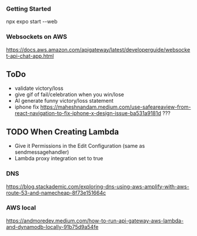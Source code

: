 ### Getting Started
npx expo start --web


### Websockets on AWS
https://docs.aws.amazon.com/apigateway/latest/developerguide/websocket-api-chat-app.html

## ToDo
 - validate victory/loss
 - give gif of fail/celebration when you win/lose
 - AI generate funny victory/loss statement
 - iphone fix https://maheshnandam.medium.com/use-safeareaview-from-react-navigation-to-fix-iphone-x-design-issue-ba531a9181d ???


## TODO When Creating Lambda
 - Give it Permissions in the Edit Configuration (same as sendmessagehandler)
 - Lambda proxy integration set to true


 ### DNS
 https://blog.stackademic.com/exploring-dns-using-aws-amplify-with-aws-route-53-and-namecheap-8f73e151664c

### AWS local
https://andmoredev.medium.com/how-to-run-api-gateway-aws-lambda-and-dynamodb-locally-91b75d9a54fe
